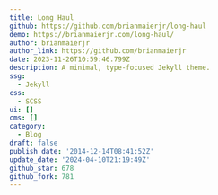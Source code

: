 ```yaml
---
title: Long Haul
github: https://github.com/brianmaierjr/long-haul
demo: https://brianmaierjr.com/long-haul/
author: brianmaierjr
author_link: https://github.com/brianmaierjr
date: 2023-11-26T10:59:46.799Z
description: A minimal, type-focused Jekyll theme.
ssg:
  - Jekyll
css:
  - SCSS
ui: []
cms: []
category:
  - Blog
draft: false
publish_date: '2014-12-14T08:41:52Z'
update_date: '2024-04-10T21:19:49Z'
github_star: 678
github_fork: 781
---
```

